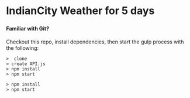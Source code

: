 # IndianCity Weather for 5 days 


### 

#### Familiar with Git?
Checkout this repo, install dependencies, then start the gulp process with the following:

```
>  clone 
> create API.js
> npm install
> npm start
```

```
> npm install
> npm start
```
